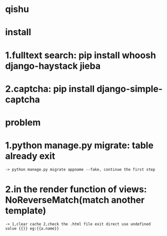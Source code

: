 # qishu

# install
# 1.fulltext search: pip install whoosh django-haystack jieba
# 2.captcha: pip install django-simple-captcha
#


# problem
# 1.python manage.py migrate: table already exit
    -> python manage.py migrate appname --fake, continue the first step
# 2.in the render function of views: NoReverseMatch(match another template)
    -> 1,clear cache 2,check the .html file exit direct use undefined value {{}} eg:{{a.name}}
